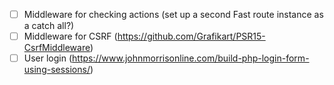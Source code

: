 - [ ] Middleware for checking actions (set up a second Fast route instance as a catch all?)
- [ ] Middleware for CSRF (https://github.com/Grafikart/PSR15-CsrfMiddleware)
- [ ] User login (https://www.johnmorrisonline.com/build-php-login-form-using-sessions/)
